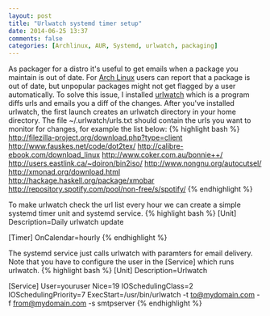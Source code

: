 ```yaml
---
layout: post
title: "Urlwatch systemd timer setup"
date: 2014-06-25 13:37
comments: false
categories: [Archlinux, AUR, Systemd, urlwatch, packaging]
---
```


As packager for a distro it's useful to get emails when a package you maintain is out of date. For [Arch Linux](https://www.archlinux.org) users can report that a package is out of date, but unpopular packages might not get flagged by a user automatically.
To solve this issue, I installed [urlwatch](http://thp.io/2008/urlwatch/) which is a program diffs urls and emails you a diff of the changes. 
After you've installed urlwatch, the first launch creates an urlwatch directory in your home directory. The file ~/.urlwatch/urls.txt should contain the urls you want to monitor for changes, for example the list below:
{% highlight bash %}
http://filezilla-project.org/download.php?type=client
http://www.fauskes.net/code/dot2tex/
http://calibre-ebook.com/download_linux
http://www.coker.com.au/bonnie++/
http://users.eastlink.ca/~doiron/bin2iso/
http://www.nongnu.org/autocutsel/
http://xmonad.org/download.html
http://hackage.haskell.org/package/xmobar
http://repository.spotify.com/pool/non-free/s/spotify/
{% endhighlight %}

To make urlwatch check the url list every hour we can create a simple systemd timer unit and systemd service.
{% highlight bash %}
[Unit]
Description=Daily urlwatch update

[Timer]
OnCalendar=hourly
{% endhighlight %}

The systemd service just calls urlwatch with paramters for email delivery. Note that you have to configure the user in the [Service] which runs urlwatch.
{% highlight bash %}
[Unit]
Description=Urlwatch

[Service]
User=youruser
Nice=19
IOSchedulingClass=2
IOSchedulingPriority=7
ExecStart=/usr/bin/urlwatch -t to@mydomain.com -f from@mydomain.com  -s smtpserver
{% endhighlight %}
